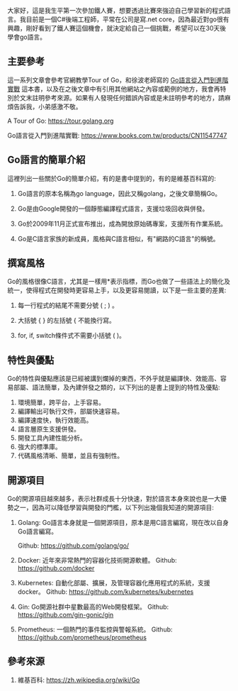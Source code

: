 大家好，這是我生平第一次參加鐵人賽，想要透過比賽來強迫自己學習新的程式語言。我目前是一個C#後端工程師，平常在公司是寫.net core，因為最近對go很有興趣，剛好看到了鐵人賽這個機會，就決定給自己一個挑戰，希望可以在30天後學會go語言。



## 主要參考

這一系列文章會參考官網教學Tour of Go，和徐波老師寫的 <u>Go語言從入門到進階實戰</u> 這本書，以及在之後文章中有引用其他網站之內容或範例的地方，我會再特別於文末註明參考來源。如果有人發現任何錯誤內容或是未註明參考的地方，請麻煩告訴我，小弟感激不敬。

A Tour of Go: https://tour.golang.org

Go語言從入門到進階實戰: https://www.books.com.tw/products/CN11547747 



## Go語言的簡單介紹

這裡列出一些關於Go的簡單介紹，有的是書中提到的，有的是維基百科寫的:

1. Go語言的原本名稱為go language，因此又稱golang，之後文章簡稱Go。

2. Go是由Google開發的一個靜態編譯程式語言，支援垃圾回收與併發。

3. Go於2009年11月正式宣布推出，成為開放原始碼專案，支援所有作業系統。

4. Go是C語言家族的新成員，風格與C語言相似，有"網路的C語言"的稱號。

   

## 撰寫風格

Go的風格很像C語言，尤其是一樣用*表示指標，而Go也做了一些語法上的簡化及統一，使得程式在開發時更容易上手，以及更容易閱讀，以下是一些主要的差異:

1. 每一行程式的結尾不需要分號 ( ; ) 。

2. 大括號 { } 的左括號 { 不能換行寫。

3. for, if, switch條件式不需要小括號 ( )。

   


## 特性與優點

Go的特性與優點應該是已經被講到爛掉的東西，不外乎就是編譯快、效能高、容易部屬、語法簡單，及內建併發之類的，以下列出的是書上提到的特性及優點:

1. 環境簡單，跨平台，上手容易。
2. 編譯輸出可執行文件，部屬快速容易。
4. 編譯速度快，執行效能高。
5. 語言層原生支援併發。
6. 開發工具內建性能分析。
7. 強大的標準庫。
8. 代碼風格清晰、簡單，並且有強制性。



## 開源項目

Go的開源項目越來越多，表示社群成長十分快速，對於語言本身來說也是一大優勢之一，因為可以降低學習與開發的門檻，以下列出幾個我知道的開源項目:

1. Golang: Go語言本身就是一個開源項目，原本是用C語言編寫，現在改以自身Go語言編寫。

   Github: https://github.com/golang/go/

2. Docker: 近年來非常熱門的容器化技術開源軟體。
   Github: https://github.com/docker

3. Kubernetes: 自動化部屬、擴展，及管理容器化應用程式的系統，支援docker。
   Github: https://github.com/kubernetes/kubernetes

4. Gin: Go開源社群中星數最高的Web開發框架。
   Github: https://github.com/gin-gonic/gin

5. Prometheus: 一個熱門的事件監控與警報系統。
   Github: https://github.com/prometheus/prometheus



## 參考來源

1. 維基百科: https://zh.wikipedia.org/wiki/Go


